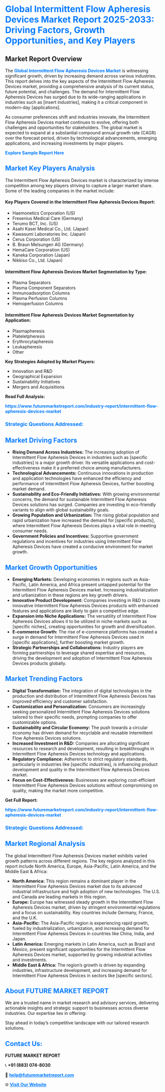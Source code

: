 <h1 style="color: #007BFF;">Global Intermittent Flow Apheresis Devices Market Report 2025-2033: Driving Factors, Growth Opportunities, and Key Players</h1>

<section id="overview">
<h2>Market Report Overview</h2>
<p>The <a href="https://www.futuremarketreport.com/industry-report/intermittent-flow-apheresis-devices-market" style="color: #007BFF; text-decoration: none;"><strong>Global Intermittent Flow Apheresis Devices Market</strong></a> is witnessing significant growth, driven by increasing demand across various industries. This report delves into the key aspects of the Intermittent Flow Apheresis Devices market, providing a comprehensive analysis of its current status, future potential, and challenges. The demand for Intermittent Flow Apheresis Devices has surged due to its wide-ranging applications in industries such as [insert industries], making it a critical component in modern-day [applications].</p>
<p>As consumer preferences shift and industries innovate, the Intermittent Flow Apheresis Devices market continues to evolve, offering both challenges and opportunities for stakeholders. The global market is expected to expand at a substantial compound annual growth rate (CAGR) over the forecast period, driven by technological advancements, emerging applications, and increasing investments by major players.</p>
</section>

<section id="overview">
<p><a href="https://www.futuremarketreport.com/request-sample/reportId=54532" style="color: #007BFF; text-decoration: none;"><strong>Explore Sample Report Here</strong></a></p>
</section>

<section id="key-players">
<h2 style="color: #007BFF;">Market Key Players Analysis</h2>
<p>The Intermittent Flow Apheresis Devices market is characterized by intense competition among key players striving to capture a larger market share. Some of the leading companies in the market include:</p>
<h4>Key Players Covered in the Intermittent Flow Apheresis Devices Report:</h4>
<ul><li>Haemonetics Corporation (US)</li><li>Fresenius Medical Care (Germany)</li><li>Terumo BCT, Inc. (US)</li><li>Asahi Kasei Medical Co., Ltd. (Japan)</li><li>Kawasumi Laboratories Inc. (Japan)</li><li>Cerus Corporation (US)</li><li>B. Braun Melsungen AG (Germany)</li><li>HemaCare Corporation (US)</li><li>Kaneka Corporation (Japan)</li><li>Nikkiso Co., Ltd. (Japan)</li></ul>
<h4>Intermittent Flow Apheresis Devices Market Segmentation by Type:</h4>
<ul><li>Plasma Separators</li><li>Plasma Component Separators</li><li>Immunoadsorption Columns</li><li>Plasma Perfusion Columns</li><li>Hemoperfusion Columns</li></ul>

<h4>Intermittent Flow Apheresis Devices Market Segmentation by Application:</h4>
<ul><li>Plasmapheresis</li><li>Plateletpheresis</li><li>Erythrocytapheresis</li><li>Leukapheresis</li><li>Other</li></ul>
<p><strong>Key Strategies Adopted by Market Players:</strong></p>
<ul>
<li>Innovation and R&D</li>
<li>Geographical Expansion</li>
<li>Sustainability Initiatives</li>
<li>Mergers and Acquisitions</li>
</ul>
</section>

<section>
<p><strong>Read Full Analysis: </strong></p><a href="https://www.futuremarketreport.com/industry-report/intermittent-flow-apheresis-devices-market" style="color: #007BFF; text-decoration: none;"><strong>https://www.futuremarketreport.com/industry-report/intermittent-flow-apheresis-devices-market</strong></a>
<h3 style="color: #007BFF;">Strategic Questions Addressed:</h3>
</section>

<section id="driving-factors">
<h2 style="color: #007BFF;">Market Driving Factors</h2>
<ul>
<li><strong>Rising Demand Across Industries:</strong> The increasing adoption of Intermittent Flow Apheresis Devices in industries such as [specific industries] is a major growth driver. Its versatile applications and cost-effectiveness make it a preferred choice among manufacturers.</li>
<li><strong>Technological Advancements:</strong> Continuous innovations in production and application technologies have enhanced the efficiency and performance of Intermittent Flow Apheresis Devices, further boosting market demand.</li>
<li><strong>Sustainability and Eco-Friendly Initiatives:</strong> With growing environmental concerns, the demand for sustainable Intermittent Flow Apheresis Devices solutions has surged. Companies are investing in eco-friendly variants to align with global sustainability goals.</li>
<li><strong>Growing Population and Urbanization:</strong> The rising global population and rapid urbanization have increased the demand for [specific products], where Intermittent Flow Apheresis Devices plays a vital role in meeting consumer needs.</li>
<li><strong>Government Policies and Incentives:</strong> Supportive government regulations and incentives for industries using Intermittent Flow Apheresis Devices have created a conducive environment for market growth.</li>
</ul>
</section>

<section id="growth-opportunities">
<h2 style="color: #007BFF;">Market Growth Opportunities</h2>
<ul>
<li><strong>Emerging Markets:</strong> Developing economies in regions such as Asia-Pacific, Latin America, and Africa present untapped potential for the Intermittent Flow Apheresis Devices market. Increasing industrialization and urbanization in these regions are key growth drivers.</li>
<li><strong>Innovative Product Development:</strong> Companies investing in R&D to create innovative Intermittent Flow Apheresis Devices products with enhanced features and applications are likely to gain a competitive edge.</li>
<li><strong>Expansion into Niche Applications:</strong> The versatility of Intermittent Flow Apheresis Devices allows it to be utilized in niche markets such as [specific niches], creating opportunities for growth and diversification.</li>
<li><strong>E-commerce Growth:</strong> The rise of e-commerce platforms has created a surge in demand for Intermittent Flow Apheresis Devices used in [specific applications], further boosting market growth.</li>
<li><strong>Strategic Partnerships and Collaborations:</strong> Industry players are forming partnerships to leverage shared expertise and resources, driving the development and adoption of Intermittent Flow Apheresis Devices products globally.</li>
</ul>
</section>

<section id="trending-factors">
<h2 style="color: #007BFF;">Market Trending Factors</h2>
<ul>
<li><strong>Digital Transformation:</strong> The integration of digital technologies in the production and distribution of Intermittent Flow Apheresis Devices has improved efficiency and customer satisfaction.</li>
<li><strong>Customization and Personalization:</strong> Consumers are increasingly seeking personalized Intermittent Flow Apheresis Devices solutions tailored to their specific needs, prompting companies to offer customizable options.</li>
<li><strong>Sustainability and Circular Economy:</strong> The push towards a circular economy has driven demand for recyclable and reusable Intermittent Flow Apheresis Devices solutions.</li>
<li><strong>Increased Investment in R&D:</strong> Companies are allocating significant resources to research and development, resulting in breakthroughs in Intermittent Flow Apheresis Devices technology and applications.</li>
<li><strong>Regulatory Compliance:</strong> Adherence to strict regulatory standards, particularly in industries like [specific industries], is influencing product development and quality in the Intermittent Flow Apheresis Devices market.</li>
<li><strong>Focus on Cost-Effectiveness:</strong> Businesses are exploring cost-efficient Intermittent Flow Apheresis Devices solutions without compromising on quality, making the market more competitive.</li>
</ul>
</section>

<section>
<p><strong>Get Full Report: </strong></p><a href="https://www.futuremarketreport.com/industry-report/intermittent-flow-apheresis-devices-market" style="color: #007BFF; text-decoration: none;"><strong>https://www.futuremarketreport.com/industry-report/intermittent-flow-apheresis-devices-market</strong></a>
<h3 style="color: #007BFF;">Strategic Questions Addressed:</h3>
</section>


<section id="regional-analysis">
<h2 style="color: #007BFF;">Market Regional Analysis</h2>
<p>The global Intermittent Flow Apheresis Devices market exhibits varied growth patterns across different regions. The key regions analyzed in this report include North America, Europe, Asia-Pacific, Latin America, and the Middle East & Africa:</p>
<ul>
<li><strong>North America:</strong> This region remains a dominant player in the Intermittent Flow Apheresis Devices market due to its advanced industrial infrastructure and high adoption of new technologies. The U.S. and Canada are leading markets in this region.</li>
<li><strong>Europe:</strong> Europe has witnessed steady growth in the Intermittent Flow Apheresis Devices market, driven by stringent environmental regulations and a focus on sustainability. Key countries include Germany, France, and the U.K.</li>
<li><strong>Asia-Pacific:</strong> The Asia-Pacific region is experiencing rapid growth, fueled by industrialization, urbanization, and increasing demand for Intermittent Flow Apheresis Devices in countries like China, India, and Japan.</li>
<li><strong>Latin America:</strong> Emerging markets in Latin America, such as Brazil and Mexico, present significant opportunities for the Intermittent Flow Apheresis Devices market, supported by growing industrial activities and investments.</li>
<li><strong>Middle East & Africa:</strong> The region’s growth is driven by expanding industries, infrastructure development, and increasing demand for Intermittent Flow Apheresis Devices in sectors like [specific sectors].</li>
</ul>
</section>

<footer>
<h2 style="color: #007BFF;">About FUTURE MARKET REPORT</h2>
<p>We are a trusted name in market research and advisory services, delivering actionable insights and strategic support to businesses across diverse industries. Our expertise lies in offering:</p>

<p>Stay ahead in today’s competitive landscape with our tailored research solutions.</p>

<h2 style="color: #007BFF;">Contact Us:</h2>
<p><strong>FUTURE MARKET REPORT</strong></p>
<p>📞 <strong>+91 (883) 074-8030</strong></p>
<p>📧 <strong><a href="mailto:help@futuremarketreport.com" style="color: #007BFF;">help@futuremarketreport.com</a></strong></p>
<p>🌐 <strong><a href="https://www.futuremarketreport.com/" style="color: #007BFF;">Visit Our Website</a></strong></p>
</footer>